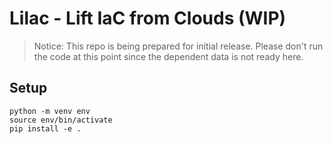 # Lilac - Lift IaC from Clouds (WIP)

> Notice: This repo is being prepared for initial release. Please don't run the code at this point since the dependent data is not ready here.

## Setup

```shell
python -m venv env
source env/bin/activate
pip install -e .
```
